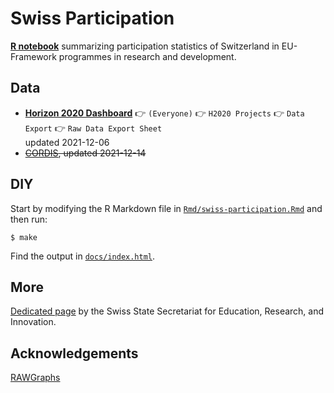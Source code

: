 
<!-- README.md is generated from README.Rmd. Please edit that file -->

# Swiss Participation

<!-- badges: start -->
<!-- badges: end -->

[**R notebook**](Rmd/swiss-participation.Rmd) summarizing participation
statistics of Switzerland in EU-Framework programmes in research and
development.

## Data

-   [**Horizon 2020 Dashboard**](https://webgate.ec.europa.eu/dashboard) 👉 `(Everyone)`
    👉 `H2020 Projects` 👉 `Data Export` 👉 `Raw Data Export Sheet`  
    updated 2021-12-06
-   ~~[CORDIS](https://data.europa.eu/data/datasets/cordish2020projects?locale=en),
    updated 2021-12-14~~

## DIY

Start by modifying the R Markdown file in
[`Rmd/swiss-participation.Rmd`](Rmd/swiss-participation.Rmd) and then
run:

    $ make

Find the output in [`docs/index.html`](docs/index.html).

## More

[Dedicated
page](https://www.sbfi.admin.ch/sbfi/en/home/research-and-innovation/international-cooperation-r-and-i/eu-framework-programmes-for-research/f-f-swiss-participation.html)
by the Swiss State Secretariat for Education, Research, and Innovation.

## Acknowledgements

[RAWGraphs](https://rawgraphs.io/)
